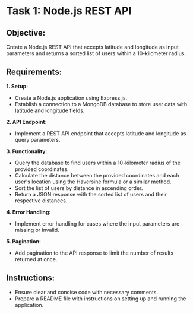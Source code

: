 # Task 1: Node.js REST API

## Objective:

Create a Node.js REST API that accepts latitude and longitude as input parameters and returns a sorted list of users within a 10-kilometer radius.

## Requirements:

**1. Setup:**

- Create a Node.js application using Express.js.
- Establish a connection to a MongoDB database to store user data with latitude and longitude fields.

**2. API Endpoint:**

- Implement a REST API endpoint that accepts latitude and longitude as query parameters.

**3. Functionality:**

- Query the database to find users within a 10-kilometer radius of the provided coordinates.
- Calculate the distance between the provided coordinates and each user's location using the Haversine formula or a similar method.
- Sort the list of users by distance in ascending order.
- Return a JSON response with the sorted list of users and their respective distances.

**4. Error Handling:**

- Implement error handling for cases where the input parameters are missing or invalid.

**5. Pagination:**

- Add pagination to the API response to limit the number of results returned at once.

## Instructions:

- Ensure clear and concise code with necessary comments.
- Prepare a README file with instructions on setting up and running the application.
